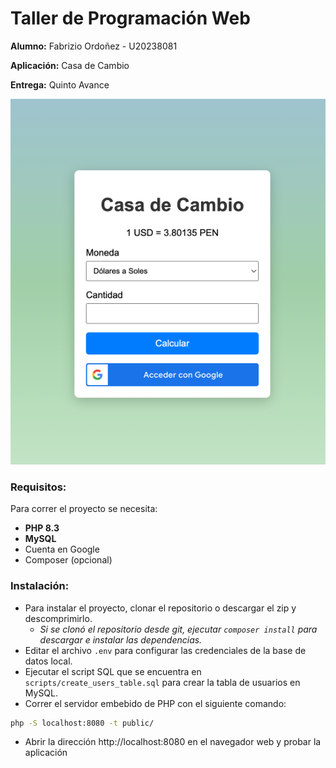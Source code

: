 # Taller de Programación Web

**Alumno:** Fabrizio Ordoñez - U20238081

**Aplicación:** Casa de Cambio

**Entrega:** Quinto Avance

![](./home.png)

### Requisitos:
Para correr el proyecto se necesita:
- **PHP 8.3**
- **MySQL**
- Cuenta en Google
- Composer (opcional)

### Instalación:

- Para instalar el proyecto, clonar el repositorio o descargar el zip y descomprimirlo.
  - _Si se clonó el repositorio desde git, ejecutar `composer install` para descargar e instalar las dependencias._
- Editar el archivo `.env` para configurar las credenciales de la base de datos local.
- Ejecutar el script SQL que se encuentra en `scripts/create_users_table.sql` para crear la tabla de usuarios en MySQL.
- Correr el servidor embebido de PHP con el siguiente comando:
```bash
php -S localhost:8080 -t public/
```
- Abrir la dirección http://localhost:8080 en el navegador web y probar la aplicación

